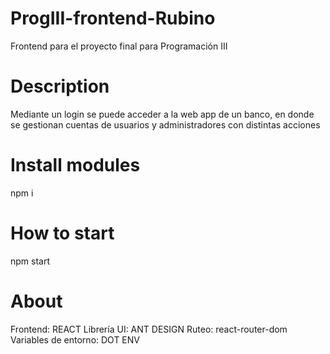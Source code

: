 # ProgIII-frontend-Rubino
Frontend para el proyecto final para Programación III

# Description
Mediante un login se puede acceder a la web app de un banco, en donde se 
gestionan cuentas de usuarios y administradores con distintas acciones

# Install modules
npm i

# How to start 
npm start

# About
Frontend: REACT 
Librería UI: ANT DESIGN 
Ruteo: react-router-dom 
Variables de entorno: DOT ENV 